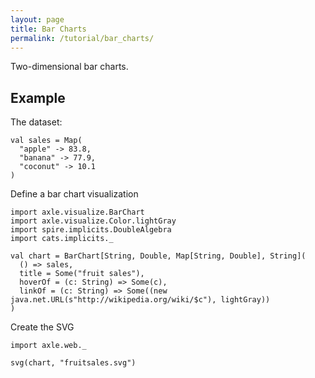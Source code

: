 ```yaml
---
layout: page
title: Bar Charts
permalink: /tutorial/bar_charts/
---
```


Two-dimensional bar charts.

## Example

The dataset:

```tut:book
val sales = Map(
  "apple" -> 83.8,
  "banana" -> 77.9,
  "coconut" -> 10.1
)
```

Define a bar chart visualization

```tut:silent
import axle.visualize.BarChart
import axle.visualize.Color.lightGray
import spire.implicits.DoubleAlgebra
import cats.implicits._
```

```tut:book
val chart = BarChart[String, Double, Map[String, Double], String](
  () => sales,
  title = Some("fruit sales"),
  hoverOf = (c: String) => Some(c),
  linkOf = (c: String) => Some((new java.net.URL(s"http://wikipedia.org/wiki/$c"), lightGray))
)
```

Create the SVG

```tut:silent
import axle.web._
```

```tut:book
svg(chart, "fruitsales.svg")
```

<object data="/tutorial/images/fruitsales.svg" type="image/svg+xml" alt="fruit sales"/>

